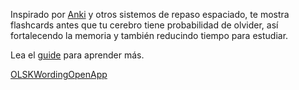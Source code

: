 Inspirado por [Anki](KOM_VITRINE_ANKI_URL) y otros sistemos de repaso espaciado, te mostra flashcards antes que tu cerebro tiene probabilidad de olvider, así fortalecendo la memoria y también reducindo tiempo para estudiar.

Lea el [guide](KOMVitrineTokenGuideURL) para aprender más.

<a class="KOMVitrineContentAppButton OLSKDecorPress OLSKDecorPressCall" href="KOMVitrineTokenReviewURL">OLSKWordingOpenApp</a>
